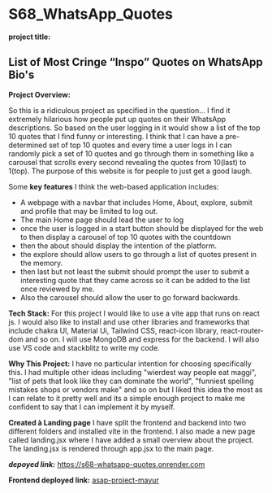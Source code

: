 ﻿# S68_WhatsApp_Quotes


**project title:**

List of Most Cringe “Inspo” Quotes on WhatsApp Bio's
-


**Project Overview:**

So this is a ridiculous project as specified in the question... I find it extremely hilarious how people put up quotes on their WhatsApp descriptions. So based on the user logging in it would show a list of the top 10 quotes that I find funny or interesting. I think that I can have a pre-determined set of top 10 quotes and every time a user logs in I can randomly pick a set of 10 quotes and go through them in something like a carousel that scrolls every second revealing the quotes from 10(last) to 1(top). The purpose of this website is for people to just get a good laugh.

Some **key features** I think the web-based application includes:

- A webpage with a navbar that includes Home, About, explore, submit and profile that may be limited to log out.
- The main Home page should lead the user to log
- once the user is logged in a start button should be displayed for the web to then display a carousel of top 10 quotes with the countdown
- then the about should display the intention of the platform.
- the explore should allow users to go through a list of quotes present in the memory.
- then last but not least the submit should prompt the user to submit a interesting quote that they came across so it can be added to the list once reviewed by me.
- Also the carousel should allow the user to go forward backwards.

**Tech Stack:** For this project I would like to use a vite app that runs on react js. I would also like to install and use other libraries and frameworks that include chakra UI, Material Ui, Tailwind CSS, react-icon library, react-router-dom and so on. I will use MongoDB and express for the backend. I will also use VS code and stackblitz to write my code.

**Why This Project:** I have no particular intention for choosing specifically this. I had multiple other ideas including "wierdest way people eat maggi", "list of pets that look like they can dominate the world", "funniest spelling mistakes shops or vendors make" and so on but I liked this idea the most as I can relate to it pretty well and its a simple enough project to make me confident to say that I can implement it by myself.

**Created à Landing page** I have split the frontend and backend into two different folders and installed vite in the frontend. I also made a new page called landing.jsx where I have added a small overview about the project. The landing.jsx is rendered through app.jsx to the main page.

***depoyed link:*** https://s68-whatsapp-quotes.onrender.com

**Frontend deployed link:** [asap-project-mayur](https://asap-project-mayur.netlify.app/)
